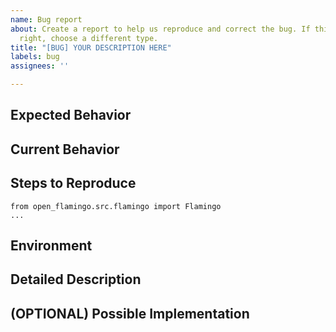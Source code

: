 ```yaml
---
name: Bug report
about: Create a report to help us reproduce and correct the bug. If this doesn’t look
  right, choose a different type.
title: "[BUG] YOUR DESCRIPTION HERE"
labels: bug
assignees: ''

---
```


<!--- Provide a general summary of the issue in the Title above -->

## Expected Behavior
<!--- Tell us what should happen -->

## Current Behavior
<!--- Tell us what happens instead of the expected behavior -->

## Steps to Reproduce
<!--- Please add a [minimal code example](https://scikit-learn.org/dev/developers/minimal_reproducer.html) that can reproduce the error. -->
<!--- Be as succinct as possible. -->

```
from open_flamingo.src.flamingo import Flamingo
...
```

## Environment
<!--- What operating system and version of Python are you using? Please include versions of any relevant packages, especially `transformers` and `torch`; consider using `pip freeze` to get this information. -->

## Detailed Description
<!--- Provide a detailed description of the change or addition you are proposing -->

## (OPTIONAL) Possible Implementation
<!--- Not obligatory, but suggest an idea for implementing addition or change -->
